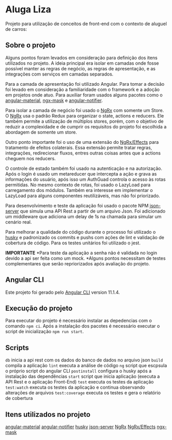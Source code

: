 # Aluga Liza

Projeto para utilização de conceitos de front-end com o contexto de aluguel de carros:

## Sobre o projeto

Alguns pontos foram levados em consideração para definição dos itens utilizados no projeto. A ideia principal era isolar em camadas onde fosse possível manter as regras de negócio, as regras de apresentação, e as integrações com serviços em camadas separados.

Para a camada de apresentação foi utilizado Angular. Para tomar a decisão foi levado em consideração a familiaridade com o framework e a adoção em projetos onde atuo. Para auxiliar foram usados alguns pacotes como o [angular-material](https://material.angular.io/guide/getting-started), [ngx-mask](https://jsdaddy.github.io/ngx-mask-page/main) e [angular-notifier](https://www.npmjs.com/package/angular-notifier).

Para isolar a camada de negócio foi usado o [NgRx](https://ngrx.io/docs) com somente um Store. O [NgRx](https://ngrx.io/docs) usa o padrão Redux para organizar o state, actions e reducers. Ele também permite a utilização de múltiplos stores, porém, com o objetivo de reduzir a complexidade e de cumprir os requisitos do projeto foi escolhida a abordagem de somente um store.

Outro ponto importante foi o uso de uma extensão do [NgRx/Effects](https://ngrx.io/guide/effects) para tratamento de efeitos colaterais. Essa extensão permite tratar regras, integrações, redirecionar fluxos, entres outras coisas antes que a actions cheguem nos reducers.

O controle de estado também foi usado na autenticação e na autorização. Após o login é usado um metareducer que intercepta a ação e grava as informações do usuário, após isso um AuthGuad controla o acesso às rotas permitidas. No mesmo contexto de rotas, foi usado o LazyLoad para carregamento dos módulos. Também era interesse em implementar o LazyLoad para alguns componentes reutilizáveis, mas não foi priorizado.

Para desenvolvimento e teste da aplicação foi usado o pacote NPM [json-server](https://www.npmjs.com/package/json-server) que simula uma API Rest a partir de um arquivo Json. Foi adicionado um middleware que adiciona um delay de 1s na chamada para simular um cenário real.

Para melhorar a qualidade do código durante o processo foi utilizado o [husky](https://www.npmjs.com/package/husky) e padronizado os commits e pushs com ações de lint e validação de cobertura de código. Para os testes unitários foi utilizado o jest.

**IMPORTANTE**
*Para teste da aplicação a senha não é validada no login devido a api ser feita como um mock.
*Alguns pontos necessitam de testes complementares que serão repriorizados após avaliação do projeto.

## Angular CLI

Este projeto foi gerado pelo [Angular CLI](https://github.com/angular/angular-cli) version 11.1.4.

## Execução do projeto

Para executar do projeto é necessário instalar as depedencias com o comando `npm ci`. Após a instalação dos pacotes é necessário executar o script de inicialização `npm run start`.

## Scripts

`db` inicia a api rest com os dados do banco de dados no arquivo json
`build` compila a aplicação
`lint` executa a análise de código
`ng` script que escpsula o próprio script do angular CLI
`postinstall` configura o husky após a instalação das dependências
`start` script que inicia aplicação (executa a API Rest e o aplicação Front-End)
`test` executa os testes da aplicação
`test:watch` executa os testes da aplicação e continua observando alterações de arquivos
`test:coverage` executa os testes e gera o relatório de cobertura

## Itens utilizados no projeto

[angular-material](https://material.angular.io/guide/getting-started)
[angular-notifier](https://www.npmjs.com/package/angular-notifier)
[husky](https://www.npmjs.com/package/husky)
[json-server](https://www.npmjs.com/package/json-server)
[NgRx](https://ngrx.io/docs)
[NgRx/Effects](https://ngrx.io/guide/effects)
[ngx-mask](https://jsdaddy.github.io/ngx-mask-page/main)
